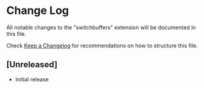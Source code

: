 # Change Log

All notable changes to the "switchbuffers" extension will be documented in this file.

Check [Keep a Changelog](http://keepachangelog.com/) for recommendations on how to structure this file.

## [Unreleased]

- Initial release
